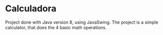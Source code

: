 # Calculadora
Project done with Java version 8, using JavaSwing.
The project is a simple calculator, that does the 4 basic math operations.
